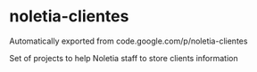 # noletia-clientes
Automatically exported from code.google.com/p/noletia-clientes

Set of projects to help Noletia staff to store clients information
